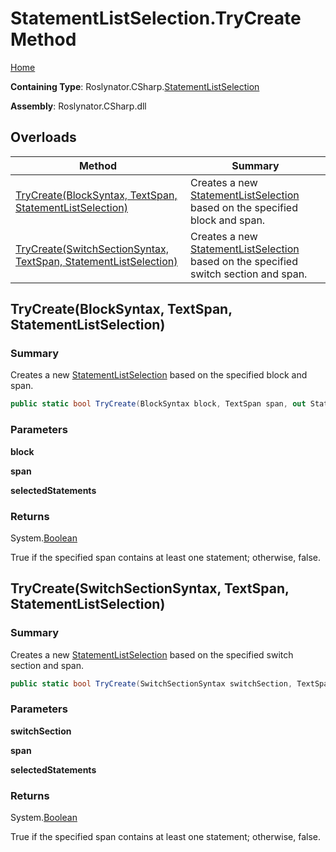 <a name="_top"></a>

# StatementListSelection\.TryCreate Method

[Home](../../../../README.md#_top)

**Containing Type**: Roslynator\.CSharp\.[StatementListSelection](../README.md#_top)

**Assembly**: Roslynator\.CSharp\.dll

## Overloads

| Method | Summary |
| ------ | ------- |
| [TryCreate(BlockSyntax, TextSpan, StatementListSelection)](#Roslynator_CSharp_StatementListSelection_TryCreate_Microsoft_CodeAnalysis_CSharp_Syntax_BlockSyntax_Microsoft_CodeAnalysis_Text_TextSpan_Roslynator_CSharp_StatementListSelection__) | Creates a new [StatementListSelection](../README.md#_top) based on the specified block and span\. |
| [TryCreate(SwitchSectionSyntax, TextSpan, StatementListSelection)](#Roslynator_CSharp_StatementListSelection_TryCreate_Microsoft_CodeAnalysis_CSharp_Syntax_SwitchSectionSyntax_Microsoft_CodeAnalysis_Text_TextSpan_Roslynator_CSharp_StatementListSelection__) | Creates a new [StatementListSelection](../README.md#_top) based on the specified switch section and span\. |

## TryCreate\(BlockSyntax, TextSpan, StatementListSelection\) <a name="Roslynator_CSharp_StatementListSelection_TryCreate_Microsoft_CodeAnalysis_CSharp_Syntax_BlockSyntax_Microsoft_CodeAnalysis_Text_TextSpan_Roslynator_CSharp_StatementListSelection__"></a>

### Summary

Creates a new [StatementListSelection](../README.md#_top) based on the specified block and span\.

```csharp
public static bool TryCreate(BlockSyntax block, TextSpan span, out StatementListSelection selectedStatements)
```

### Parameters

**block**

**span**

**selectedStatements**

### Returns

System\.[Boolean](https://docs.microsoft.com/en-us/dotnet/api/system.boolean)

True if the specified span contains at least one statement; otherwise, false\.

## TryCreate\(SwitchSectionSyntax, TextSpan, StatementListSelection\) <a name="Roslynator_CSharp_StatementListSelection_TryCreate_Microsoft_CodeAnalysis_CSharp_Syntax_SwitchSectionSyntax_Microsoft_CodeAnalysis_Text_TextSpan_Roslynator_CSharp_StatementListSelection__"></a>

### Summary

Creates a new [StatementListSelection](../README.md#_top) based on the specified switch section and span\.

```csharp
public static bool TryCreate(SwitchSectionSyntax switchSection, TextSpan span, out StatementListSelection selectedStatements)
```

### Parameters

**switchSection**

**span**

**selectedStatements**

### Returns

System\.[Boolean](https://docs.microsoft.com/en-us/dotnet/api/system.boolean)

True if the specified span contains at least one statement; otherwise, false\.